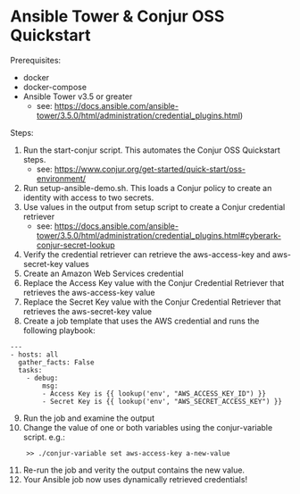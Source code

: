# Ansible Tower & Conjur OSS Quickstart

Prerequisites:
 - docker
 - docker-compose
 - Ansible Tower v3.5 or greater
   * see: https://docs.ansible.com/ansible-tower/3.5.0/html/administration/credential_plugins.html)

Steps:
1) Run the start-conjur script. This automates the Conjur OSS Quickstart steps.
   * see: https://www.conjur.org/get-started/quick-start/oss-environment/
2) Run setup-ansible-demo.sh. This loads a Conjur policy to create an identity with access to two secrets.
3) Use values in the output from setup script to create a Conjur credential retriever
   * see: https://docs.ansible.com/ansible-tower/3.5.0/html/administration/credential_plugins.html#cyberark-conjur-secret-lookup
4) Verify the credential retriever can retrieve the aws-access-key and aws-secret-key values
5) Create an Amazon Web Services credential
6) Replace the Access Key value with the Conjur Credential Retriever that retrieves the aws-access-key value
7) Replace the Secret Key value with the Conjur Credential Retriever that retrieves the aws-secret-key value
8) Create a job template that uses the AWS credential and runs the following playbook:
```
---
- hosts: all
  gather_facts: False
  tasks:
    - debug:
        msg:
        - Access Key is {{ lookup('env', "AWS_ACCESS_KEY_ID") }}
        - Secret Key is {{ lookup('env', "AWS_SECRET_ACCESS_KEY") }}
```
9) Run the job and examine the output
10) Change the value of one or both variables using the conjur-variable script.
    e.g.:
```
	>> ./conjur-variable set aws-access-key a-new-value
```
11) Re-run the job and verity the output contains the new value.
12) Your Ansible job now uses dynamically retrieved credentials!
